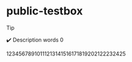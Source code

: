 # public-testbox
> [!Tip]
> :heavy_check_mark: Description words 0

12345678910111213141516171819202122232425
